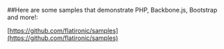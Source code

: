 ##Here are some samples that demonstrate PHP, Backbone.js, Bootstrap and more!:

[https://github.com/flatironic/samples](https://github.com/flatironic/samples)
